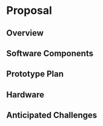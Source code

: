 # Proposal

## Overview

## Software Components

## Prototype Plan

## Hardware

## Anticipated Challenges
